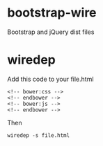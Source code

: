 # bootstrap-wire
Bootstrap and jQuery dist files

# wiredep
Add this code to your file.html
```
<!-- bower:css -->
<!-- endbower -->
<!-- bower:js -->
<!-- endbower -->
```
Then
```
wiredep -s file.html
```
